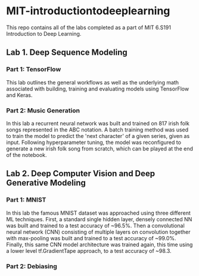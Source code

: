 # MIT-introductiontodeeplearning

This repo contains all of the labs completed as a part of MIT 6.S191 Introduction to Deep Learning.

## Lab 1. Deep Sequence Modeling

### Part 1: TensorFlow

This lab outlines the general workflows as well as the underlying math associated with building, training and 
evaluating models using TensorFlow and Keras. 

### Part 2: Music Generation

In this lab a recurrent neural network was built and trained on 817 irish folk songs represented in the ABC notation. 
A batch training method was used to train the model to predict the 'next character' of a given series, given as input.
Following hyperparameter tuning, the model was reconfigured to generate a new irish folk song from scratch, which can
be played at the end of the notebook.


## Lab 2. Deep Computer Vision and Deep Generative Modeling

### Part 1: MNIST

In this lab the famous MNIST dataset was approached using three different ML techniques. First, a standard single hidden 
layer, densely connected NN was built and trained to a test accuracy of ~96.5%. Then a convolutional neural network (CNN) 
consisting of multiple layers on convolution together with max-pooling was built and trained to a test accuracy of 
~99.0%. Finally, this same CNN model architecture was trained again, this time using a lower level tf.GradientTape 
approach, to a test accuracy of ~98.3.

### Part 2: Debiasing
